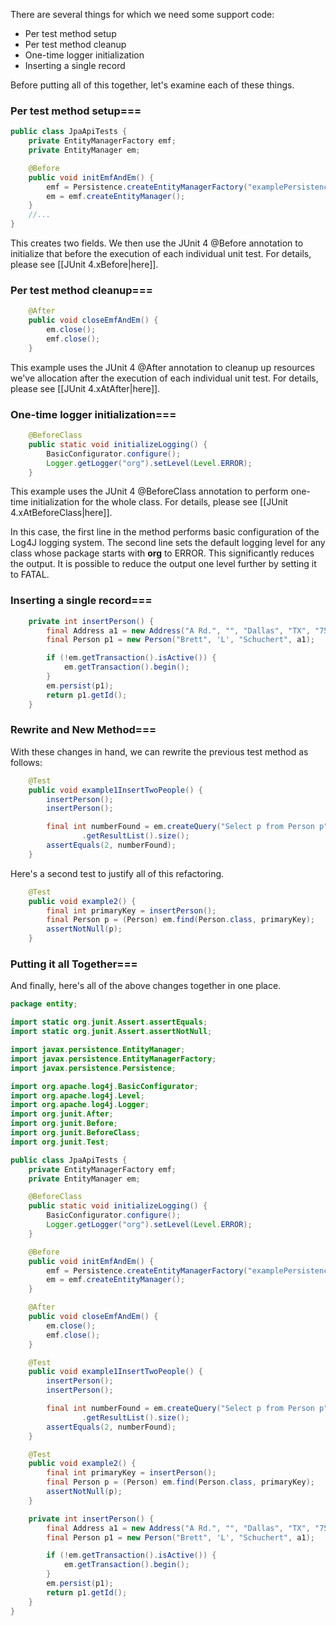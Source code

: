 There are several things for which we need some support code:
* Per test method setup
* Per test method cleanup
* One-time logger initialization
* Inserting a single record

Before putting all of this together, let's examine each of these things.
### Per test method setup===
```java
public class JpaApiTests {
    private EntityManagerFactory emf;
    private EntityManager em;

    @Before
    public void initEmfAndEm() {
        emf = Persistence.createEntityManagerFactory("examplePersistenceUnit");
        em = emf.createEntityManager();
    }
    //...
}
```

This creates two fields. We then use the JUnit 4 @Before annotation to initialize that before the execution of each individual unit test. For details, please see [[JUnit 4.xBefore|here]].

### Per test method cleanup===
```java
    @After
    public void closeEmfAndEm() {
        em.close();
        emf.close();
    }
```
This example uses the JUnit 4 @After annotation to cleanup up resources we've allocation after the execution of each individual unit test. For details, please see [[JUnit 4.xAtAfter|here]].

### One-time logger initialization===
```java
    @BeforeClass
    public static void initializeLogging() {
        BasicConfigurator.configure();
        Logger.getLogger("org").setLevel(Level.ERROR);
    }
```
This example uses the JUnit 4 @BeforeClass annotation to perform one-time initialization for the whole class. For details, please see [[JUnit 4.xAtBeforeClass|here]].

In this case, the first line in the method performs basic configuration of the Log4J logging system. The second line sets the default logging level for any class whose package starts with **org** to ERROR. This significantly reduces the output. It is possible to reduce the output one level further by setting it to FATAL.

### Inserting a single record===
```java
    private int insertPerson() {
        final Address a1 = new Address("A Rd.", "", "Dallas", "TX", "75001");
        final Person p1 = new Person("Brett", 'L', "Schuchert", a1);

        if (!em.getTransaction().isActive()) {
            em.getTransaction().begin();
        }
        em.persist(p1);
        return p1.getId();
    }
```

### Rewrite and New Method===
With these changes in hand, we can rewrite the previous test method as follows:
```java
    @Test
    public void example1InsertTwoPeople() {
        insertPerson();
        insertPerson();

        final int numberFound = em.createQuery("Select p from Person p")
                .getResultList().size();
        assertEquals(2, numberFound);
    }
```

Here's a second test to justify all of this refactoring.
```java
    @Test
    public void example2() {
        final int primaryKey = insertPerson();
        final Person p = (Person) em.find(Person.class, primaryKey);
        assertNotNull(p);
    }
```

### Putting it all Together===
And finally, here's all of the above changes together in one place.
```java
package entity;

import static org.junit.Assert.assertEquals;
import static org.junit.Assert.assertNotNull;

import javax.persistence.EntityManager;
import javax.persistence.EntityManagerFactory;
import javax.persistence.Persistence;

import org.apache.log4j.BasicConfigurator;
import org.apache.log4j.Level;
import org.apache.log4j.Logger;
import org.junit.After;
import org.junit.Before;
import org.junit.BeforeClass;
import org.junit.Test;

public class JpaApiTests {
    private EntityManagerFactory emf;
    private EntityManager em;

    @BeforeClass
    public static void initializeLogging() {
        BasicConfigurator.configure();
        Logger.getLogger("org").setLevel(Level.ERROR);
    }

    @Before
    public void initEmfAndEm() {
        emf = Persistence.createEntityManagerFactory("examplePersistenceUnit");
        em = emf.createEntityManager();
    }

    @After
    public void closeEmfAndEm() {
        em.close();
        emf.close();
    }

    @Test
    public void example1InsertTwoPeople() {
        insertPerson();
        insertPerson();

        final int numberFound = em.createQuery("Select p from Person p")
                .getResultList().size();
        assertEquals(2, numberFound);
    }

    @Test
    public void example2() {
        final int primaryKey = insertPerson();
        final Person p = (Person) em.find(Person.class, primaryKey);
        assertNotNull(p);
    }

    private int insertPerson() {
        final Address a1 = new Address("A Rd.", "", "Dallas", "TX", "75001");
        final Person p1 = new Person("Brett", 'L', "Schuchert", a1);

        if (!em.getTransaction().isActive()) {
            em.getTransaction().begin();
        }
        em.persist(p1);
        return p1.getId();
    }
}
```

